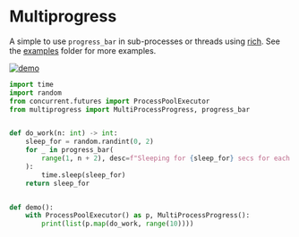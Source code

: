# Multiprogress

A simple to use `progress_bar` in sub-processes or threads using [rich](https://github.com/Textualize/rich). 
See the [examples](./src/multiprogress/examples) folder for more examples.

[![demo](https://asciinema.org/a/85R4jTtjKVRIYXTcKCNq0vzYH.svg)](https://asciinema.org/a/FtueDHOSfvf4J30JNdPQnGNHg?autoplay=1)

```python
import time
import random
from concurrent.futures import ProcessPoolExecutor
from multiprogress import MultiProcessProgress, progress_bar


def do_work(n: int) -> int:
    sleep_for = random.randint(0, 2)
    for _ in progress_bar(
        range(1, n + 2), desc=f"Sleeping for {sleep_for} secs for each {n} iterations."
    ):
        time.sleep(sleep_for)
    return sleep_for


def demo():
    with ProcessPoolExecutor() as p, MultiProcessProgress():
        print(list(p.map(do_work, range(10))))
```
